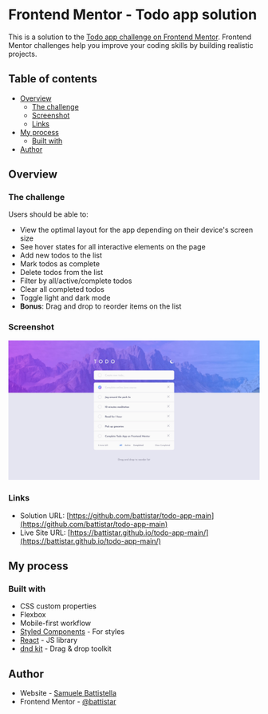 # Frontend Mentor - Todo app solution

This is a solution to the [Todo app challenge on Frontend Mentor](https://www.frontendmentor.io/challenges/todo-app-Su1_KokOW). Frontend Mentor challenges help you improve your coding skills by building realistic projects.

## Table of contents

- [Overview](#overview)
  - [The challenge](#the-challenge)
  - [Screenshot](#screenshot)
  - [Links](#links)
- [My process](#my-process)
  - [Built with](#built-with)
- [Author](#author)

## Overview

### The challenge

Users should be able to:

- View the optimal layout for the app depending on their device's screen size
- See hover states for all interactive elements on the page
- Add new todos to the list
- Mark todos as complete
- Delete todos from the list
- Filter by all/active/complete todos
- Clear all completed todos
- Toggle light and dark mode
- **Bonus**: Drag and drop to reorder items on the list

### Screenshot

![](./screenshot.jpg)

### Links

- Solution URL: [https://github.com/battistar/todo-app-main](https://github.com/battistar/todo-app-main)
- Live Site URL: [https://battistar.github.io/todo-app-main/](https://battistar.github.io/todo-app-main/)

## My process

### Built with

- CSS custom properties
- Flexbox
- Mobile-first workflow
- [Styled Components](https://styled-components.com/) - For styles
- [React](https://reactjs.org/) - JS library
- [dnd kit](https://dndkit.com/) - Drag & drop toolkit

## Author

- Website - [Samuele Battistella](https://battistar.github.io/)
- Frontend Mentor - [@battistar](https://www.frontendmentor.io/profile/battistar)

